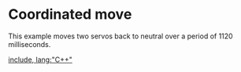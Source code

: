 # Coordinated move

This example moves two servos back to neutral over a period of 1120
milliseconds.

[include, lang:"C++"](../examples/CoordinatedMove/CoordinatedMove.ino)
